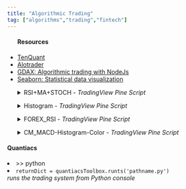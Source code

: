 ```yaml
---
title: "Algorithmic Trading"
tag: ["algorithms","trading","fintech"]
---
```


<div class="card">
    <ul>
        <h4>Resources</h4>
            <li>
                <a href="https://www.tenquant.io/?page_id=64" target="_blank">TenQuant</a>
            </li>
            <li>
                <a href="https://github.com/Ladinn/algotrader" target="_blank">Alotrader</a>
            </li>
            <li>
                <a href="https://blog.rinatussenov.com/gdax-algorithmic-trading-with-nodejs-701959d78d97" target="_blank">GDAX: Algorithmic trading with NodeJs</a>
            </li>
            <li>
                <a href="https://seaborn.pydata.org/index.html" target="_blank">Seaborn: Statistical data visualization</a>
            </li>
    </ul>
</div>

<div class="accordion-wrapper">
    <div class="card">
        <ul>
            <details class="accordion">
                <summary>RSI+MA+STOCH - <em>TradingView Pine Script</em></summary>
                <li class="nobullet">
                    <code>
    <pre>
//@version=2
study("RSI+MA", overlay=true)
 
// data series for RSI with length 14
rsi = rsi(close, 14)
// data series for Moving Average with length 9
ma = sma(close, 9)
// data series for Stochastic
stoch = stoch(close, high, low, 14)
 
// data series for buy signals:
//price should be below the moving average and RSI should be smaller than 40
buy_signals = close < ma and rsi < 30 and stoch < 20
 
// data series for sell signals:
//price should be above the moving average and RSI should be above 60
sell_signals = close > ma and rsi > 70 and stoch > 80
 
// draw some shapes on the chart if conditions are met
plotshape(buy_signals, style=shape.triangleup, text="buy", color=yellow)
plotshape(sell_signals, style=shape.triangledown, text="sell")
 
// create alert conditions so that alerts can be create via the add alerts dialog
alertcondition(buy_signals, title='Buy-Signal', message='price is below the MA and RSI is below 40')
alertcondition(sell_signals, title='Sell-Signal', message='price is above the MA and RSI is above 70')
</pre>
                </code>
            </li>
    </ul>
</div>

<div class="card">
    <ul>
        <details class="accordion">
            <summary>Histogram - <em>TradingView Pine Script</em></summary>
            <li class="nobullet">
                <code>
<pre>
// Example 1
study('Histogram')
[_, _, histLine] = macd(close, 12, 26, 9)
plot(histLine, color=red, style=histogram, linewidth=5)
</pre>
                </code>
            </li>
    </ul>
</div>

<div class="card">
    <ul>
        <details class="accordion">
            <summary>FOREX_RSI - <em>TradingView Pine Script</em></summary>
            <li class="nobullet">
                <code>
<pre>
//@version=2
study("FOREX_RSI", overlay=true)
 
// data series for RSI with length 20
rsi = rsi(close, 20)
 
// data series for buy signals:
//RSI should be smaller than 30
buy_signals = rsi < 30
 
// data series for sell signals:
//RSI should be above 70
sell_signals = rsi > 70
 
// draw some shapes on the chart if conditions are met
plotshape(buy_signals, style=shape.triangleup, text="buy", color=yellow)
plotshape(sell_signals, style=shape.triangledown, text="sell")
 
// create alert conditions so that alerts can be create via the add alerts dialog
alertcondition(buy_signals, title='Buy-Signal', message='RSI is below 30')
alertcondition(sell_signals, title='Sell-Signal', message='RSI is above 70')
</pre>
                </code>
            </li>
    </ul>
</div>

<div class="card">
    <ul>
        <details class="accordion">
            <summary>CM_MACD-Histogram-Color - <em>TradingView Pine Script</em></summary>
            <li class="nobullet">
                <code>
<pre>
//Regular MACD Indicator with Histogram that plots 4 Colors Based on Direction Above and Below the Zero Line
 
study(title="CM_MACD-Histogram-Color", shorttitle="CM_MACD-Hist-Color:)
source = close
fastLength = input(12, minval=1), slowLength=input(26,minval=1)
signalLength=input(9,minval=1)
fastMA = ema(source, fastLength)
slowMA = ema(source, slowLength)
macd = sma(macd, signalLength)
hist = macd - signal
 
// Histogram Color Definitions
histA_IsUp = hist > hist[1] and hist > 0
histA_IsDown = hist < hist[1] and hist > 0
histB_IsDown = hist < hist[1] and hist <= 0
histB_IsUp = hist > hist[1] and hist <= 0
 
plot_color = histA_IsUp ? aqua : histA_IsDown ? blue : histB_IsDown ? red : histB_IsUp ? maroon : white
 
plot(hist, color=plot_color, style=histogram, linewidth=1)
plot(macd, title="MACD", color=red, linewidth=1)
plot(signal, title="Signal Line", color=lime, linewidth=1)
hline(0, '0 Line', linestyle=solid, linewidth=1, color=white)
 
// data series for RSI with length 14
rsi = rsi(close, 14)
// data series for Moving Average with length 9
ma = sma(close, 9)
// data series for Stochastic
stoch = stoch(close, high, low, 14)
 
//data series for buy signals: 
//price should be below the moving average and RSI should be smaller than 40
buy_signals = close < ma and rsi < 30 and stoch < 20 and histB_IsUp > 0
 
//data series for sell signals: 
//price should be above the moving average and RSI should be above 60
sell_signals = close > ma and rsi > 70 and stoch > 80 
    </pre>
                    </code>
                </li>
        </ul>
    </div>
</div>

<div class="card">
    <h4>Quantiacs</h4>
        <table>
            <li class="nobullet code">>> python</li>
            <li><code>returnDict = quantiacsToolbox.runts('pathname.py')</code><br>
            <i class="tab"><em>runs the trading system from Python console</em></i></li>
        </table>
</div>